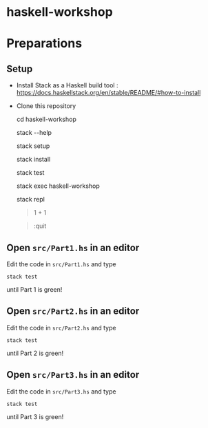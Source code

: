 # haskell-workshop

# Preparations

## Setup

- Install Stack as a Haskell build tool : https://docs.haskellstack.org/en/stable/README/#how-to-install

- Clone this repository

    cd haskell-workshop

    stack --help

    stack setup

    stack install

    stack test

    stack exec haskell-workshop

    stack repl

    > 1 + 1

    > :quit

## Open `src/Part1.hs` in an editor

Edit the code in `src/Part1.hs` and type 

    stack test

until Part 1 is green!

## Open `src/Part2.hs` in an editor

Edit the code in `src/Part2.hs` and type

    stack test
    
until Part 2 is green!

## Open `src/Part3.hs` in an editor

Edit the code in `src/Part3.hs` and type

    stack test
    
until Part 3 is green!
